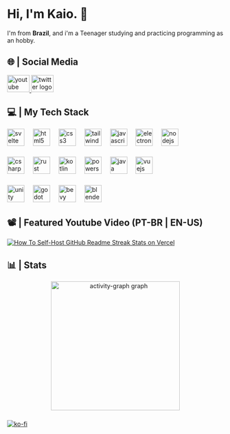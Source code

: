 <h1>Hi, I'm Kaio. 👋</h1>

I'm from **Brazil**,
and i'm a Teenager studying and practicing programming as an hobby.

<h2>🌐 | Social Media</h2>

<div align="left">
  <a href="https://www.youtube.com/@srkaio7882" target="_blank">
    <img src="https://raw.githubusercontent.com/maurodesouza/profile-readme-generator/master/src/assets/icons/social/youtube/default.svg" width="52" height="40" alt="youtube logo"  />
  </a>
  <a href="https://x.com/SrKaio05497576" target="_blank">
    <img src="https://raw.githubusercontent.com/maurodesouza/profile-readme-generator/master/src/assets/icons/social/twitter/default.svg" width="52" height="40" alt="twitter logo"  />
  </a>
</div>

<h2>💻 | My Tech Stack</h2>

<div align="left">
  <img src="https://skillicons.dev/icons?i=svelte" height="40" alt="svelte logo"  />
  <img width="12" />
  <img src="https://skillicons.dev/icons?i=html" height="40" alt="html5 logo"  />
  <img width="12" />
  <img src="https://skillicons.dev/icons?i=css" height="40" alt="css3 logo"  />
  <img width="12" />
  <img src="https://skillicons.dev/icons?i=tailwind" height="40" alt="tailwindcss logo"  />
  <img width="12" />
  <img src="https://skillicons.dev/icons?i=js" height="40" alt="javascript logo"  />
  <img width="12" />
  <img src="https://skillicons.dev/icons?i=electron" height="40" alt="electron logo"  />
  <img width="12" />
  <img src="https://skillicons.dev/icons?i=nodejs" height="40" alt="nodejs logo"  />
</div>

###

<div align="left">
  <img src="https://skillicons.dev/icons?i=cs" height="40" alt="csharp logo"  />
  <img width="12" />
  <img src="https://skillicons.dev/icons?i=rust" height="40" alt="rust logo"  />
  <img width="12" />
  <img src="https://skillicons.dev/icons?i=kotlin" height="40" alt="kotlin logo"  />
  <img width="12" />
  <img src="https://skillicons.dev/icons?i=powershell" height="40" alt="powershell logo"  />
  <img width="12" />
  <img src="https://skillicons.dev/icons?i=java" height="40" alt="java logo"  />
  <img width="12" />
  <img src="https://skillicons.dev/icons?i=vue" height="40" alt="vuejs logo"  />
</div>

###

<div align="left">
  <img src="https://skillicons.dev/icons?i=unity" height="40" alt="unity logo"  />
  <img width="12" />
  <img src="https://skillicons.dev/icons?i=godot" height="40" alt="godot logo"  />
  <img width="12" />
  <img src="https://skillicons.dev/icons?i=bevy" height="40" alt="bevy logo"  />
  <img width="12" />
  <img src="https://skillicons.dev/icons?i=blender" height="40" alt="blender logo"  />
</div>

<h2>📽️ | Featured Youtube Video (PT-BR | EN-US)</h2>
<a href="https://www.youtube.com/watch?v=TaFW-7SrMsk">
  <picture>
    <source media="(prefers-color-scheme: dark)" srcset="https://ytcards.demolab.com/?id=TaFW-7SrMsk&title=Some+Scrapped+Animations">
    <img src="https://ytcards.demolab.com/?id=TaFW-7SrMsk&title=Some+Scrapped+Animations" alt="How To Self-Host GitHub Readme Streak Stats on Vercel" title="Some Scrapped Animations">
  </picture>
</a>
<h2>📊 | Stats</h2>

<div align="center">
  <img src="https://github-readme-activity-graph.vercel.app/graph?username=sr-kaio&radius=16&theme=nightowl&area=true&order=5" height="300" alt="activity-graph graph"  />
</div>

###

[![ko-fi](https://ko-fi.com/img/githubbutton_sm.svg)](https://ko-fi.com/Q5Q517OAN7)
